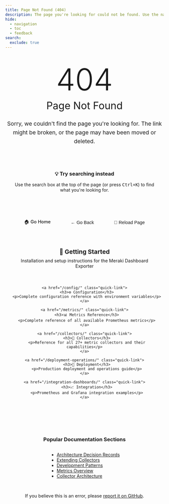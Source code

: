 ```yaml
---
title: Page Not Found (404)
description: The page you're looking for could not be found. Use the navigation below to find what you need.
hide:
  - navigation
  - toc
  - feedback
search:
  exclude: true
---
```


<style>
.error-container {
  text-align: center;
  padding: 2rem 0;
  max-width: 800px;
  margin: 0 auto;
}

.error-code {
  font-size: 6rem;
  font-weight: 300;
  color: var(--md-primary-fg-color);
  margin: 0;
  line-height: 1;
}

.error-title {
  font-size: 2rem;
  font-weight: 400;
  margin: 1rem 0;
  color: var(--md-default-fg-color);
}

.error-description {
  font-size: 1.1rem;
  color: var(--md-default-fg-color--light);
  margin: 1.5rem 0;
  line-height: 1.6;
}

.search-suggestion {
  background: var(--md-code-bg-color);
  border-radius: 0.4rem;
  padding: 1.5rem;
  margin: 2rem 0;
  border-left: 4px solid var(--md-primary-fg-color);
}

.quick-links {
  display: grid;
  grid-template-columns: repeat(auto-fit, minmax(250px, 1fr));
  gap: 1rem;
  margin: 2rem 0;
}

.quick-link {
  background: var(--md-default-bg-color);
  border: 1px solid var(--md-default-fg-color--lightest);
  border-radius: 0.4rem;
  padding: 1.5rem;
  text-decoration: none;
  transition: all 0.2s ease;
  display: block;
}

.quick-link:hover {
  border-color: var(--md-primary-fg-color);
  transform: translateY(-2px);
  box-shadow: 0 4px 8px rgba(0,0,0,0.1);
}

.quick-link h3 {
  margin: 0 0 0.5rem 0;
  color: var(--md-primary-fg-color);
  font-size: 1.2rem;
}

.quick-link p {
  margin: 0;
  color: var(--md-default-fg-color--light);
  font-size: 0.9rem;
}

.error-actions {
  margin: 2rem 0;
  display: flex;
  gap: 1rem;
  justify-content: center;
  flex-wrap: wrap;
}

.action-button {
  background: var(--md-primary-fg-color);
  color: var(--md-primary-bg-color);
  padding: 0.8rem 1.5rem;
  border-radius: 0.4rem;
  text-decoration: none;
  font-weight: 500;
  transition: all 0.2s ease;
  border: none;
  cursor: pointer;
  font-size: 0.9rem;
}

.action-button:hover {
  background: var(--md-accent-fg-color);
  transform: translateY(-1px);
}

.action-button.secondary {
  background: transparent;
  color: var(--md-primary-fg-color);
  border: 1px solid var(--md-primary-fg-color);
}

.action-button.secondary:hover {
  background: var(--md-primary-fg-color);
  color: var(--md-primary-bg-color);
}

@media screen and (max-width: 768px) {
  .error-code {
    font-size: 4rem;
  }
  
  .error-title {
    font-size: 1.5rem;
  }
  
  .quick-links {
    grid-template-columns: 1fr;
  }
  
  .error-actions {
    flex-direction: column;
    align-items: center;
  }
}
</style>

<div class="error-container">
  <h1 class="error-code">404</h1>
  <h2 class="error-title">Page Not Found</h2>
  <p class="error-description">
    Sorry, we couldn't find the page you're looking for. The link might be broken, 
    or the page may have been moved or deleted.
  </p>

  <div class="search-suggestion">
    <h3>💡 Try searching instead</h3>
    <p>Use the search box at the top of the page (or press <kbd>Ctrl+K</kbd>) to find what you're looking for.</p>
  </div>

  <div class="error-actions">
    <a href="/" class="action-button">🏠 Go Home</a>
    <button onclick="history.back()" class="action-button secondary">← Go Back</button>
    <button onclick="window.location.reload()" class="action-button secondary">🔄 Reload Page</button>
  </div>

  <div class="quick-links">
    <a href="/getting-started/" class="quick-link">
      <h3>🚀 Getting Started</h3>
      <p>Installation and setup instructions for the Meraki Dashboard Exporter</p>
    </a>
    
    <a href="/config/" class="quick-link">
      <h3>⚙️ Configuration</h3>
      <p>Complete configuration reference with environment variables</p>
    </a>
    
    <a href="/metrics/" class="quick-link">
      <h3>📊 Metrics Reference</h3>
      <p>Complete reference of all available Prometheus metrics</p>
    </a>
    
    <a href="/collectors/" class="quick-link">
      <h3>🔧 Collectors</h3>
      <p>Reference for all 27+ metric collectors and their capabilities</p>
    </a>
    
    <a href="/deployment-operations/" class="quick-link">
      <h3>🚢 Deployment</h3>
      <p>Production deployment and operations guide</p>
    </a>
    
    <a href="/integration-dashboards/" class="quick-link">
      <h3>📈 Integration</h3>
      <p>Prometheus and Grafana integration examples</p>
    </a>
  </div>

  <div style="margin-top: 3rem; padding-top: 2rem; border-top: 1px solid var(--md-default-fg-color--lightest);">
    <h3>Popular Documentation Sections</h3>
    <ul style="text-align: left; display: inline-block;">
      <li><a href="/adr/">Architecture Decision Records</a></li>
      <li><a href="/extending-collectors/">Extending Collectors</a></li>
      <li><a href="/patterns/">Development Patterns</a></li>
      <li><a href="/metrics/overview/">Metrics Overview</a></li>
      <li><a href="/adr/001-collector-architecture/">Collector Architecture</a></li>
    </ul>
  </div>
  
  <div style="margin-top: 2rem; font-size: 0.9rem; color: var(--md-default-fg-color--light);">
    <p>
      If you believe this is an error, please 
      <a href="https://github.com/rknightion/meraki-dashboard-exporter/issues" target="_blank">report it on GitHub</a>.
    </p>
  </div>
</div>

<script>
// Enhanced 404 page functionality
document.addEventListener('DOMContentLoaded', function() {
  // Track 404 errors for analytics
  if (typeof gtag !== 'undefined') {
    gtag('event', 'exception', {
      description: '404_page_not_found',
      fatal: false,
      custom_map: {
        'missing_page': window.location.pathname
      }
    });
  }

  // Auto-focus search if available
  setTimeout(function() {
    const searchInput = document.querySelector('[data-md-component="search-query"]');
    if (searchInput && window.innerWidth > 768) {
      searchInput.focus();
    }
  }, 500);

  // Add keyboard shortcuts
  document.addEventListener('keydown', function(e) {
    // Press 'h' to go home
    if (e.key === 'h' && !e.ctrlKey && !e.metaKey && !e.altKey) {
      if (document.activeElement.tagName !== 'INPUT') {
        window.location.href = '/';
      }
    }
    
    // Press 'r' to reload
    if (e.key === 'r' && !e.ctrlKey && !e.metaKey && !e.altKey) {
      if (document.activeElement.tagName !== 'INPUT') {
        window.location.reload();
      }
    }
  });

  // Smart suggestions based on URL
  const path = window.location.pathname.toLowerCase();
  const suggestions = document.querySelector('.quick-links');
  
  if (path.includes('metric') || path.includes('prometheus')) {
    // Highlight metrics section
    const metricsLink = suggestions.querySelector('[href="/metrics/"]');
    if (metricsLink) {
      metricsLink.style.order = '-1';
      metricsLink.style.border = '2px solid var(--md-primary-fg-color)';
    }
  } else if (path.includes('config') || path.includes('setup')) {
    // Highlight configuration section
    const configLink = suggestions.querySelector('[href="/config/"]');
    if (configLink) {
      configLink.style.order = '-1';
      configLink.style.border = '2px solid var(--md-primary-fg-color)';
    }
  } else if (path.includes('deploy') || path.includes('docker') || path.includes('kubernetes')) {
    // Highlight deployment section
    const deployLink = suggestions.querySelector('[href="/deployment-operations/"]');
    if (deployLink) {
      deployLink.style.order = '-1';
      deployLink.style.border = '2px solid var(--md-primary-fg-color)';
    }
  }
});
</script> 